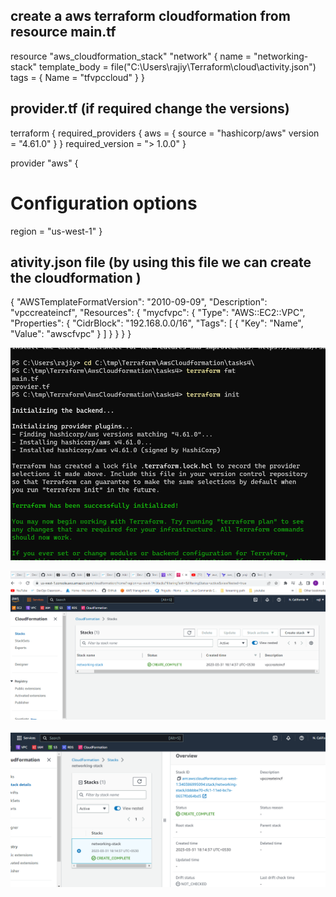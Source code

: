 create a aws terraform cloudformation from resource
main.tf
-------
resource "aws_cloudformation_stack" "network" {
  name          = "networking-stack"
  template_body = file("C:\\Users\\rajiy\\Terraform\\cloud\\activity.json")
  tags = {
    Name = "tfvpccloud"
  }
}
 
provider.tf    (if required change the versions)
----------- 
terraform {
  required_providers {
    aws = {
      source  = "hashicorp/aws"
      version = "4.61.0"
    }
  }
  required_version = "> 1.0.0"
}

provider "aws" {
  # Configuration options
  region = "us-west-1"
}

ativity.json file (by using this file we can create the cloudformation )
----------------- 
{
    "AWSTemplateFormatVersion": "2010-09-09",
    "Description": "vpccreateincf",
    "Resources": {
        "mycfvpc": {
            "Type": "AWS::EC2::VPC",
            "Properties": {
                "CidrBlock": "192.168.0.0/16",
                "Tags": [
                    {
                        "Key": "Name",
                        "Value": "awscfvpc"
                    }
                ]
            }
        }
    }
}

![preview](imgs/Screenshot%202023-03-31%20183511.png)

![preview](imgs/Screenshot%202023-03-31%20182907.png)

![preview](imgs/Screenshot%202023-03-31%20183249.png)



